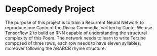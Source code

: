 # DeepComedy Project

The purpose of this project is to train a Recurrent Neural Network to reproduce one Canto of the Divina Commedia, written by Dante.
We use Tensorflow 2 to build an RNN capable of understanding the structural complexity of this Poem. 
The network needs to learn to write Terzine composed of three rows, each row needs to have eleven syllables, moreover following the ABABCB rhyme structure.


